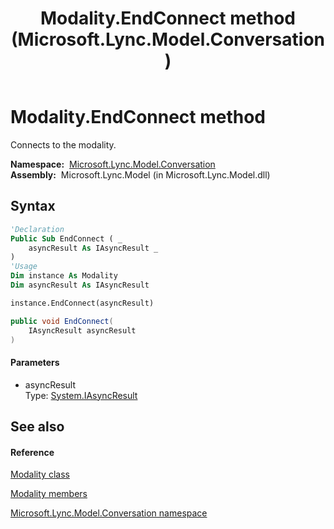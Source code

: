 ﻿---
title: Modality.EndConnect method  (Microsoft.Lync.Model.Conversation)
TOCTitle: 'EndConnect method '
ms:assetid: M:Microsoft.Lync.Model.Conversation.Modality.EndConnect(System.IAsyncResult)_DI_3_UC_OCS14MrefLyncWPF
ms:mtpsurl: https://msdn.microsoft.com/en-us/library/microsoft.lync.model.conversation.modality.endconnect(v=office.15)
ms:contentKeyID: 48592881
ms.date: 07/28/2014
mtps_version: v=office.15
f1_keywords:
- Microsoft.Lync.Model.Conversation.Modality.EndConnect
dev_langs:
- CSharp
- JScript
- VB
- other
---

# Modality.EndConnect method

Connects to the modality.

**Namespace:**  [Microsoft.Lync.Model.Conversation](microsoft-lync-model-conversation-namespace_2.md)  
**Assembly:**  Microsoft.Lync.Model (in Microsoft.Lync.Model.dll)

## Syntax

``` vb
'Declaration
Public Sub EndConnect ( _
    asyncResult As IAsyncResult _
)
'Usage
Dim instance As Modality
Dim asyncResult As IAsyncResult

instance.EndConnect(asyncResult)
```

``` csharp
public void EndConnect(
    IAsyncResult asyncResult
)
```

#### Parameters

  - asyncResult  
    Type: [System.IAsyncResult](http://msdn2.microsoft.com/en-us/library/ft8a6455)  

## See also

#### Reference

[Modality class](modality-class-microsoft-lync-model-conversation_2.md)

[Modality members](modality-members-microsoft-lync-model-conversation_2.md)

[Microsoft.Lync.Model.Conversation namespace](microsoft-lync-model-conversation-namespace_2.md)

